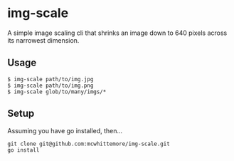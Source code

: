 # img-scale

A simple image scaling cli that shrinks an image down to 640 pixels across its narrowest dimension.

## Usage

```
$ img-scale path/to/img.jpg
$ img-scale path/to/img.png
$ img-scale glob/to/many/imgs/*
```

## Setup

Assuming you have go installed, then...

```
git clone git@github.com:mcwhittemore/img-scale.git
go install
```

